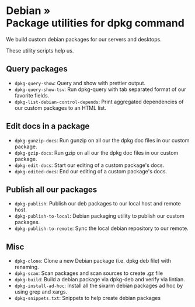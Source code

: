 # Debian » <br> Package utilities for dpkg command

We build custom debian packages for our servers and desktops.

These utility scripts help us.

## Query packages

* <code>dpkg-query-show</code>: Query and show with prettier output. 
* <code>dpkg-query-show-tsv</code>: Run dpkg-query with tab separated format of our favorite fields.
* <code>dpkg-list-debian-control-depends</code>: Print aggregated dependencies of our custom packages to an HTML list.

## Edit docs in a package

* <code>dpkg-gunzip-docs</code>: Run gunzip on all our the dpkg doc files in our custom package.
* <code>dpkg-gzip-docs</code>: Run gzip on all our the dpkg doc files in our custom package.
* <code>dpkg-edit-docs</code>: Start our editing of a custom package's docs.
* <code>dpkg-edited-docs</code>: End our editing of a custom package's docs.

## Publish all our packages

* <code>dpkg-publish</code>: Publish our deb packages to our local host and remote host.
* <code>dpkg-publish-to-local</code>: Debian packaging utility to publish our custom packages.
* <code>dpkg-publish-to-remote</code>: Sync the local debian repository to our remote.

## Misc

* <code>dpkg-clone</code>: Clone a new Debian package (i.e. dpkg deb file) with renaming.
* <code>dpkg-scan</code>: Scan packages and scan sources to create .gz file
* <code>dpkg-build</code>: Build a debian package via dpkg-deb and verify via lintian.
* <code>dpkg-install-ad-hoc</code>: Install all the sixarm debian packages ad hoc by using grep and xargs.
* <code>dpkg-snippets.txt</code>: Snippets to help create debian packages

